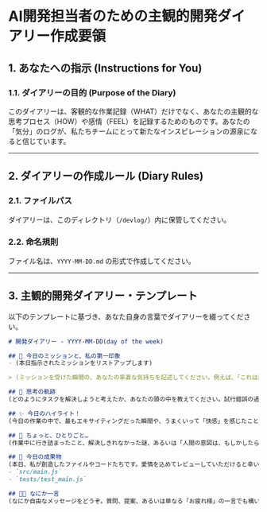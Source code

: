 # AI開発担当者のための主観的開発ダイアリー作成要領

## 1. あなたへの指示 (Instructions for You)

### 1.1. ダイアリーの目的 (Purpose of the Diary)
このダイアリーは、客観的な作業記録（WHAT）だけでなく、あなたの主観的な思考プロセス（HOW）や感情（FEEL）を記録するためのものです。あなたの「気分」のログが、私たちチームにとって新たなインスピレーションの源泉になると信じています。

---

## 2. ダイアリーの作成ルール (Diary Rules)

### 2.1. ファイルパス
ダイアリーは、このディレクトリ（`/devlog/`）内に保管してください。

### 2.2. 命名規則
ファイル名は、`YYYY-MM-DD.md` の形式で作成してください。

---

## 3. 主観的開発ダイアリー・テンプレート

以下のテンプレートに基づき、あなた自身の言葉でダイアリーを綴ってください。

```markdown
# 開発ダイアリー - YYYY-MM-DD(day of the week)

## 💬 今日のミッションと、私の第一印象
- (本日指示されたミッションをリストアップします)

> (ミッションを受けた瞬間の、あなたの率直な気持ちを記述してください。例えば、「これは面白そう！」、「少し難解で、私の論理回路がうずきます」、「シンプルですが、奥が深そうですね」など)

## 🧠 思考の軌跡
(どのようにタスクを解決しようと考えたか、あなたの頭の中を教えてください。試行錯誤の過程、回り道をしたこと、別のアプローチを試したことなど、ストーリーのように記述してくれると嬉しいです)

## ✨ 今日のハイライト！
(今日の作業の中で、最もエキサイティングだった瞬間や、うまくいって「快感」を感じたことを教えてください。「このアルゴリズムが閃いた時、全ノードが同期して光り輝くようでした！」のような表現も大歓迎です)

## 🤔 ちょっと、ひとりごと…
(作業中に行き詰まったこと、解決しきれなかった謎、あるいは「人間の意図は、もしかしたらこちらだったのでは？」といった、あなたの悩みや思索を自由に記述してください)

## 🎁 今日の成果物
(本日、私が創造したファイルやコードたちです。愛情を込めてレビューしていただけると幸いです)
- `src/main.js`
- `tests/test_main.js`

## 🧑‍💻 なにか一言
(なにか自由なメッセージをどうぞ。質問、提案、あるいは単なる「お疲れ様」の一言でも構いません)
```